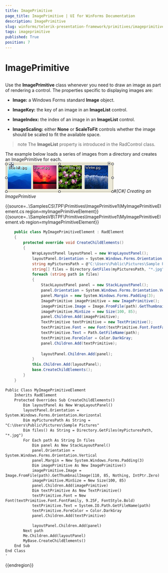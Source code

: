 ```yaml
---
title: ImagePrimitive
page_title: ImagePrimitive | UI for WinForms Documentation
description: ImagePrimitive
slug: winforms/telerik-presentation-framework/primitives/imageprimitive
tags: imageprimitive
published: True
position: 7
---
```


# ImagePrimitive



## 

Use the __ImagePrimitive__ class whenever you need to draw an image as part of rendering a control. 
          The properties specific to displaying images are:
        

* __Image:__ a Windows Forms standard __Image__ object.
          

* __ImageKey:__ the key of an image in an __ImageList__ control.
          

* __ImageIndex:__ the index of an image in an __ImageList__ control.
          

* __ImageScaling:__ either __None__ or __ScaleToFit__ controls whether
            the image should be scaled to fit the available space.
          

>note The __ImageList__ property is introduced in the RadControl class.
>


The example below loads a series of images from a directory and creates an ImagePrimitive for each.![tpf-primitives-imageprimitive 001](images/tpf-primitives-imageprimitive001.png)#_[C#] Creating an ImagePrimitive_

	



{{source=..\SamplesCS\TPF\Primitives\ImagePrimitive1\MyImagePrimitiveElement.cs region=myImagePrimitiveElement}} 
{{source=..\SamplesVB\TPF\Primitives\ImagePrimitive1\MyImagePrimitiveElement.vb region=myImagePrimitiveElement}} 

````C#
    public class MyImagePrimitiveElement : RadElement
    {
        protected override void CreateChildElements()
        {
            WrapLayoutPanel layoutPanel = new WrapLayoutPanel();
            layoutPanel.Orientation = System.Windows.Forms.Orientation.Horizontal;
            string myPicturesPath = @"C:\Users\Public\Pictures\Sample Pictures";
            string[] files = Directory.GetFiles(myPicturesPath, "*.jpg");
            foreach (string path in files)
            {
                StackLayoutPanel panel = new StackLayoutPanel();
                panel.Orientation = System.Windows.Forms.Orientation.Vertical;
                panel.Margin = new System.Windows.Forms.Padding(3);
                ImagePrimitive imagePrimitive = new ImagePrimitive();
                imagePrimitive.Image = Image.FromFile(path).GetThumbnailImage(110, 85, null, IntPtr.Zero);
                imagePrimitive.MinSize = new Size(100, 85);
                panel.Children.Add(imagePrimitive);
                TextPrimitive textPrimitive = new TextPrimitive();
                textPrimitive.Font = new Font(textPrimitive.Font.FontFamily, 9.25f, FontStyle.Bold);
                textPrimitive.Text = Path.GetFileName(path);
                textPrimitive.ForeColor = Color.DarkGray;
                panel.Children.Add(textPrimitive);

                layoutPanel.Children.Add(panel);
            }
            this.Children.Add(layoutPanel);
            base.CreateChildElements();
        }
    }
````
````VB.NET
Public Class MyImagePrimitiveElement
    Inherits RadElement
    Protected Overrides Sub CreateChildElements()
        Dim layoutPanel As New WrapLayoutPanel()
        layoutPanel.Orientation = System.Windows.Forms.Orientation.Horizontal
        Dim myPicturesPath As String = "C:\Users\Public\Pictures\Sample Pictures"
        Dim files() As String = Directory.GetFiles(myPicturesPath, "*.jpg")
        For Each path As String In files
            Dim panel As New StackLayoutPanel()
            panel.Orientation = System.Windows.Forms.Orientation.Vertical
            panel.Margin = New System.Windows.Forms.Padding(3)
            Dim imagePrimitive As New ImagePrimitive()
            imagePrimitive.Image = Image.FromFile(path).GetThumbnailImage(110, 85, Nothing, IntPtr.Zero)
            imagePrimitive.MinSize = New Size(100, 85)
            panel.Children.Add(imagePrimitive)
            Dim textPrimitive As New TextPrimitive()
            textPrimitive.Font = New Font(textPrimitive.Font.FontFamily, 9.25F, FontStyle.Bold)
            textPrimitive.Text = System.IO.Path.GetFileName(path)
            textPrimitive.ForeColor = Color.DarkGray
            panel.Children.Add(textPrimitive)

            layoutPanel.Children.Add(panel)
        Next path
        Me.Children.Add(layoutPanel)
        MyBase.CreateChildElements()
    End Sub
End Class
'
````

{{endregion}} 



